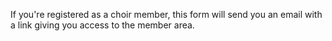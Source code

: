 
If you're registered as a choir member, this form will send you an email with a link giving you access to the member area.
